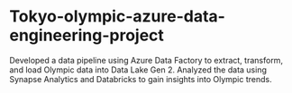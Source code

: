 # Tokyo-olympic-azure-data-engineering-project
Developed a data pipeline using Azure Data Factory to extract, transform, and load Olympic data into Data Lake Gen 2. Analyzed the data using Synapse Analytics and Databricks to gain insights into Olympic trends.
